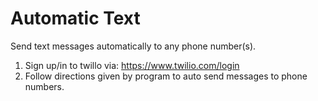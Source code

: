 # Automatic Text
Send text messages automatically to any phone number(s).
1) Sign up/in to twillo via: https://www.twilio.com/login
2) Follow directions given by program to auto send messages to phone numbers.
